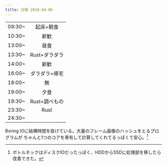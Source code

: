 ```yaml
---
title: 日報 2018-04-06
---
```


|||
|:-|:-:|
|09:30~|起床+朝食|
|10:30~|新歓|
|13:00~|昼食|
|13:30~|Rust+ダラダラ|
|14:00~|新歓|
|16:00~|ダラダラ+帰宅|
|18:00~|無|
|19:00~|夕食|
|19:30~|Rust+調べもの|
|23:30~|Rust|
|24:30~||

Boring IOに結構時間を掛けている。大量のフレーム画像のハッシュをとるプログラムが
ちゃんと1つのコアを専有して計算してくれてるっぽくて安心。[^utilization]

[^utilization]: ボトルネックはディスクIOだったっぽく、HDDからSSDに処理部を移したら
改善できた。

